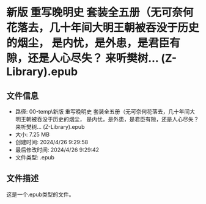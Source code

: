 ﻿# 新版 重写晚明史 套装全五册（无可奈何花落去，几十年间大明王朝被吞没于历史的烟尘， 是内忧，是外患，是君臣有隙，还是人心尽失？ 来听樊树... (Z-Library).epub

## 文件信息
- 路径: 00-temp\新版 重写晚明史 套装全五册（无可奈何花落去，几十年间大明王朝被吞没于历史的烟尘， 是内忧，是外患，是君臣有隙，还是人心尽失？ 来听樊树... (Z-Library).epub
- 大小: 7.25 MB
- 创建时间: 2024/4/26 9:29:58
- 最后修改时间: 2024/4/26 9:29:42
- 文件类型: .epub

## 文件描述
这是一个.epub类型的文件。

